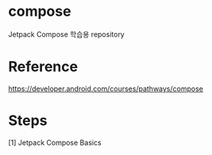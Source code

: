 # compose
Jetpack Compose 학습용 repository

# Reference 
https://developer.android.com/courses/pathways/compose

# Steps
[1] Jetpack Compose Basics
